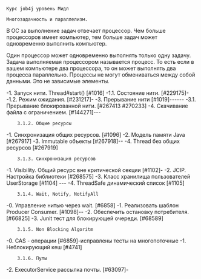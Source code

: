     Курс job4j уровень Мидл

    Многозадачность и параллелизм.

В ОС за выполнение задач отвечает процессор. Чем больше процессоров имеет
компьютер, тем больше задач может одновременно выполнить компьютер.

Один процессор может одновременно выполнять только одну задачу. Задача
выполняемая процессором называется процесс. То есть если в вашем компьютере
два процессора, то он может выполнять два процесса параллельно. Процессы не 
могут обмениваться между собой данными. Это не зависимые элементы.

-1. Запуск нити. Thread#start() [#1016]
-1.1. Состояние нити. [#229175]-
-1.2. Режим ожидания. [#231217]-
-3. Прерывание нити [#1019]------
-3.1. Прерывание блокированной нити. [#267413 #270233]
-4. Скачивание файла с ограничением. [#144271]---

        3.1.2. Общие ресурсы
-1. Синхронизация общих ресурсов. [#1096]
-2. Модель памяти Java [#267917]
-3. Immutable объекты [#267918]--
-4. Thread без общих ресурсов [#267919] 

        3.1.3. Синхронизация ресурсов
-1. Visibility. Общий ресурс вне критической секции [#1102]-
-2. JCIP. Настройка библиотеки [#268575]
-3. Класс хранилища пользователей UserStorage [#1104] ---
-4. ThreadSafe динамический список [#1105]

        3.1.4. Wait, Notify, NotifyAll
-0. Управление нитью через wait. [#6858]
-1. Реализовать шаблон Producer Consumer. [#1098]--
-2. Обеспечить остановку потребителя. [#66825]
-3. Junit тест для блокирующей очереди. [#68589]

        3.1.5. Non Blocking Algoritm
-0. CAS - операции [#6859]-исправлены тесты на многопоточные
-1. Неблокирующий кеш [#4741]

        3.1.6. Пулы
-2. ExecutorService рассылка почты. [#63097]-